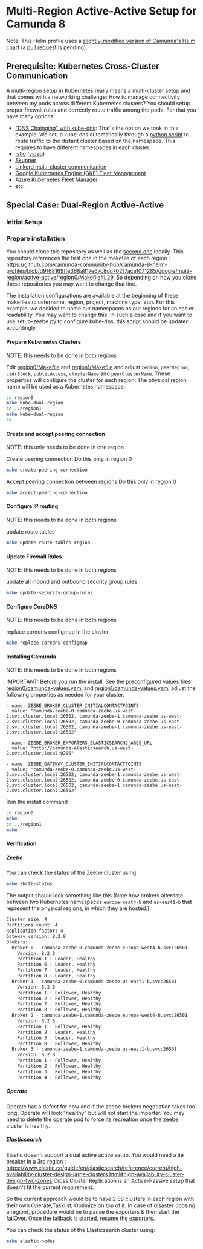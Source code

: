 # Multi-Region Active-Active Setup for Camunda 8

Note: This Helm profile uses a [slightly-modified version of Camunda's Helm chart](https://github.com/camunda-consulting/camunda-platform-helm-multi-region/tree/main) (a [pull request](https://github.com/camunda/camunda-platform-helm/pull/1006) is pending).

## Prerequisite: Kubernetes Cross-Cluster Communication

A multi-region setup in Kubernetes really means a multi-cluster setup and that comes with a networking challenge: How to manage connectivity between my pods across different Kubernetes clusters? You should setup proper firewall rules and correctly route traffic among the pods. For that you have many options:
* ["DNS Chainging" with kube-dns](https://youtu.be/az4BvMfYnLY?si=RmauCqchHwsmCDZZ&t=2004): That's the option we took in this example. We setup kube-dns automatically through a [python script](https://github.com/camunda-community-hub/camunda-8-helm-profiles/blob/main/google/multi-region/active-active/setup-zeebe.py) to route traffic to the distant cluster based on the namespace. This requires to have different namespaces in each cluster.
* [Istio](https://medium.com/@danielepolencic/scaling-kubernetes-to-multiple-clusters-and-regionss-491813c3c8cd) ([video](https://youtu.be/_8FNsvoECPU?si=dUOFwaaUxRroj8MP))
* [Skupper](https://medium.com/@shailendra14k/deploy-the-skupper-networks-89800323925c#:~:text=Skupper%20creates%20a%20service%20network,secure%20communication%20across%20Kubernetes%20clusters.)
* [Linkerd multi-cluster communication](https://linkerd.io/2.14/features/multicluster/)
* [Google Kubernetes Engine (GKE) Fleet Management](https://cloud.google.com/kubernetes-engine/docs/fleets-overview)
* [Azure Kubernetes Fleet Manager](https://azure.microsoft.com/en-us/products/kubernetes-fleet-manager)
* etc.

## Special Case: Dual-Region Active-Active



### Initial Setup

### Prepare installation

You should clone this repository as well as the [second one](https://github.com/camunda-consulting/camunda-platform-helm-multi-region/tree/main) locally.
This repository references the first one in the makefile of each region : https://github.com/camunda-community-hub/camunda-8-helm-profiles/blob/d9168169ffe368a817e67c8cd70217ace1071285/google/multi-region/active-active/region0/Makefile#L29. So depending on how you clone these repositories you may want to change that line.

The installation configurations are available at the beginning of these makefiles (clustername, region, project, machine type, etc). For this example, we decided to name our namespaces as our regions for an easier readability. You may want to change this. In such a case and if you want to use setup-zeebe.py to configure kube-dns,  this script should be updated accordingly.

#### Prepare Kubernetes Clusters
NOTE: this needs to be done in both regions

Edit [region0/Makefile](region0/Makefile) and [region1/Makefile](region1/Makefile)
and adjust `region`, `peerRegion`, `cidrBlock`, `publicAccess`, `clusterName` and `peerClusterName`.
These properties will configure the cluster for each region.
The physical region name will be used as a Kubernetes namespace.

```sh
cd region0
make kube-dual-region
cd ../region1
make kube-dual-region
cd ..
```

#### Create and accept peering connection
NOTE: this only needs to be done in one region

Create peering connection
Do this only in region 0

```sh
make create-peering-connection
```

Accept peering connection between regions
Do this only in region 0

```sh
make accept-peering-connection
```

#### Configure IP routing
NOTE: this needs to be done in both regions

update route tables
```sh
make update-route-tables-region
```

#### Update Firewall Rules
NOTE: this needs to be done in both regions

update all inbond and outbound security group rules
```sh
make update-security-group-rules
```

#### Configure CoreDNS
NOTE: this needs to be done in both regions

replace coredns configmap in the cluster
```sh
make replace-coredns-configmap
````

#### Installing Camunda
NOTE: this needs to be done in both regions

IMPORTANT: Before you run the install. See the preconfigured values files [region0/camunda-values.yaml](region0/camunda-values.yaml) and [region1/camunda-values.yaml](region1/camunda-values.yaml) adjust the following properties as needed for your cluster.

```
- name: ZEEBE_BROKER_CLUSTER_INITIALCONTACTPOINTS
  value: "camunda-zeebe-0.camunda-zeebe.us-west-2.svc.cluster.local:26502, camunda-zeebe-1.camunda-zeebe.us-west-2.svc.cluster.local:26502, camunda-zeebe-0.camunda-zeebe.us-east-2.svc.cluster.local:26502, camunda-zeebe-1.camunda-zeebe.us-east-2.svc.cluster.local:26502"

- name: ZEEBE_BROKER_EXPORTERS_ELASTICSEARCH2_ARGS_URL
  value: "http://camunda-elasticsearch.us-west-2.svc.cluster.local:9200"

- name: ZEEBE_GATEWAY_CLUSTER_INITIALCONTACTPOINTS
  value: "camunda-zeebe-0.camunda-zeebe.us-west-2.svc.cluster.local:26502, camunda-zeebe-1.camunda-zeebe.us-west-2.svc.cluster.local:26502, camunda-zeebe-0.camunda-zeebe.us-east-2.svc.cluster.local:26502, camunda-zeebe-1.camunda-zeebe.us-east-2.svc.cluster.local:26502"

```

Run the install command

```sh
cd region0
make
cd ../region1
make
```

#### Verification

##### Zeebe

You can check the status of the Zeebe cluster using:

```sh
make zbctl-status
```

The output should look something like this
(Note how brokers alternate between two Kubernetes namespaces
`europe-west4-b` and `us-east1-b` that represent the physical regions,
in which they are hosted.):

```sh
Cluster size: 4
Partitions count: 4
Replication factor: 4
Gateway version: 8.2.8
Brokers:
  Broker 0 - camunda-zeebe-0.camunda-zeebe.europe-west4-b.svc:26501
    Version: 8.2.8
    Partition 1 : Leader, Healthy
    Partition 6 : Leader, Healthy
    Partition 7 : Leader, Healthy
    Partition 8 : Leader, Healthy
  Broker 1 - camunda-zeebe-0.camunda-zeebe.us-east1-b.svc:26501
    Version: 8.2.8
    Partition 1 : Follower, Healthy
    Partition 2 : Follower, Healthy
    Partition 7 : Follower, Healthy
    Partition 8 : Follower, Healthy
  Broker 2 - camunda-zeebe-1.camunda-zeebe.europe-west4-b.svc:26501
    Version: 8.2.8
    Partition 1 : Follower, Healthy
    Partition 2 : Leader, Healthy
    Partition 3 : Leader, Healthy
    Partition 8 : Follower, Healthy
  Broker 3 - camunda-zeebe-1.camunda-zeebe.us-east1-b.svc:26501
    Version: 8.2.8
    Partition 1 : Follower, Healthy
    Partition 2 : Follower, Healthy
    Partition 3 : Follower, Healthy
    Partition 4 : Follower, Healthy
```

##### Operate

Operate has a defect for now and if the zeebe brokers negotiation takes too long, Operate will look "healthy" but will not start the importer. You may need to delete the operate pod to force its recreation once the zeebe cluster is healthy.


##### Elasticsearch

Elastic doesn't support a dual active active setup. You would need a tie breaker in a 3rd region : https://www.elastic.co/guide/en/elasticsearch/reference/current/high-availability-cluster-design-large-clusters.html#high-availability-cluster-design-two-zones
Cross Cluster Replication is an Active-Passive setup that doesn't fit the current requirement.

So the current approach would be to have 2 ES clusters in each region with their own Operate,Tasklist, Optimize on top of it. In case of disaster (loosing a region), procedure would be to pause the exporters & then start the failOver.
Once the failback is started, resume the exporters.

You can check the status of the Elasticsearch cluster using:

```sh
make elastic-nodes
```
